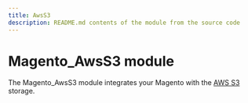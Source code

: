 ```yaml
---
title: AwsS3
description: README.md contents of the module from the source code
---
```


# Magento_AwsS3 module

The Magento_AwsS3 module integrates your Magento with the [AWS S3](https://aws.amazon.com/s3) storage.

